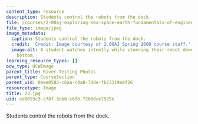 ```yaml
---
content_type: resource
description: Students control the robots from the dock.
file: /courses/2-00aj-exploring-sea-space-earth-fundamentals-of-engineering-design-spring-2009/ce0693c3c78f3eb0c6fb7200dce7925e_23.jpg
file_type: image/jpeg
image_metadata:
  caption: Students control the robots from the dock.
  credit: 'Credit: Image courtesy of 2.00AJ Spring 2009 course staff.'
  image-alt: A student watches intently while steering their robot down to the river
    bottom.
learning_resource_types: []
ocw_type: OCWImage
parent_title: River Testing Photos
parent_type: CourseSection
parent_uid: 0aee0583-c6aa-c4a8-7dde-fb73319a8f26
resourcetype: Image
title: 23.jpg
uid: ce0693c3-c78f-3eb0-c6fb-7200dce7925e
---
```

Students control the robots from the dock.

